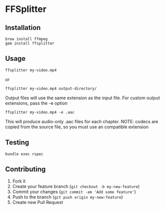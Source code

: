 # FFSplitter

## Installation

    brew install ffmpeg
    gem install ffsplitter

## Usage

`ffsplitter my-video.mp4`

or

`ffsplitter my-video.mp4 output-directory/`

Output files will use the same extension as the input file. For custom output
extensions, pass the -e option

`ffsplitter my-video.mp4 -e .aac`

This will produce audio-only .aac files for each chapter. NOTE: codecs are copied
from the source file, so you must use an compatible extension

## Testing

`bundle exec rspec`

## Contributing

1. Fork it
2. Create your feature branch (`git checkout -b my-new-feature`)
3. Commit your changes (`git commit -am 'Add some feature'`)
4. Push to the branch (`git push origin my-new-feature`)
5. Create new Pull Request
